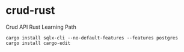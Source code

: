 # crud-rust

Crud API Rust Learning Path

```SHELL
cargo install sqlx-cli --no-default-features --features postgres
cargo install cargo-edit
```
